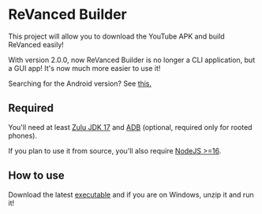 # ReVanced Builder

This project will allow you to download the YouTube APK and build ReVanced easily!

With version 2.0.0, now ReVanced Builder is no longer a CLI application, but a GUI app! It's now much more easier to use it!

Searching for the Android version? See [this.](https://github.com/reisxd/revanced-builder/wiki/How-to-use-revanced-builder-on-Android)

## Required

You'll need at least [Zulu JDK 17](https://www.azul.com/downloads/?version=java-17-lts&package=jdk) and [ADB](https://developer.android.com/studio/command-line/adb) (optional, required only for rooted phones).

If you plan to use it from source, you'll also require [NodeJS >=16](https://nodejs.org/).

## How to use

Download the latest [executable](https://github.com/reisxd/revanced-builder/releases/latest) and if you are on Windows, unzip it and run it!

